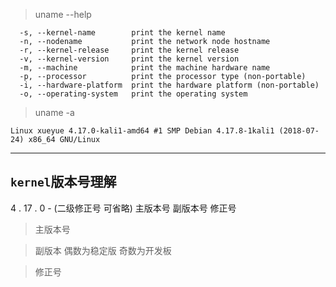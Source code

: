 > uname --help
```shell
  -s, --kernel-name        print the kernel name
  -n, --nodename           print the network node hostname
  -r, --kernel-release     print the kernel release
  -v, --kernel-version     print the kernel version
  -m, --machine            print the machine hardware name
  -p, --processor          print the processor type (non-portable)
  -i, --hardware-platform  print the hardware platform (non-portable)
  -o, --operating-system   print the operating system

```
> uname -a 

`Linux xueyue 4.17.0-kali1-amd64 #1 SMP Debian 4.17.8-1kali1 (2018-07-24) x86_64 GNU/Linux`


----------
## `kernel`版本号理解

   4   .    17    .   0     -  (二级修正号 可省略)
主版本号   副版本号     修正号

> 主版本号

> 副版本
    偶数为稳定版
    奇数为开发板
    
> 修正号
